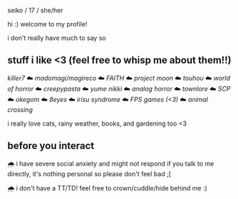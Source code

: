 seiko / 17 / she/her
 
 hi :) welcome to my profile!
 
 i don't really have much to say so 

stuff i like <3 (feel free to whisp me about them!!)
-

*killer7* ☁️ *madomagi/magireco* ☁️ *FAITH* ☁️ *project moon* ☁️ *touhou* ☁️ *world of horror* ☁️ *creepypasta* ☁️ *yume nikki* ☁️ *analog horror* ☁️ *townlore* ☁️ *SCP* ☁️ *okegom* ☁️ *8eyes* ☁️ *irisu syndrome* ☁️ *FPS games* *(<3)* ☁️ *animal crossing*

i really love cats, rainy weather, books, and gardening too <3

before you interact
-
🌧️ i have severe social anxiety and might not respond if you talk to me directly, it's nothing personal so please don't feel bad ;[

🌧️ i don't have a TT/TD! feel free to crown/cuddle/hide behind me :) 

